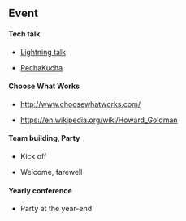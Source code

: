 ## Event

#### Tech talk

- [Lightning talk](https://en.wikipedia.org/wiki/Lightning_talk)

- [PechaKucha](https://en.wikipedia.org/wiki/PechaKucha)


#### Choose What Works

- http://www.choosewhatworks.com/

- https://en.wikipedia.org/wiki/Howard_Goldman


#### Team building, Party

- Kick off

- Welcome, farewell


#### Yearly conference

- Party at the year-end

